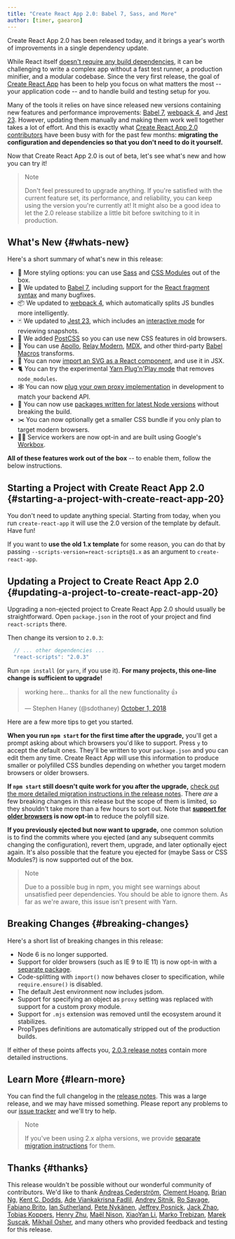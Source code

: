 ```yaml
---
title: "Create React App 2.0: Babel 7, Sass, and More"
author: [timer, gaearon]
---
```


Create React App 2.0 has been released today, and it brings a year's worth of improvements in a single dependency update.

While React itself [doesn't require any build dependencies](/docs/create-a-new-react-app.html), it can be challenging to write a complex app without a fast test runner, a production minifier, and a modular codebase. Since the very first release, the goal of [Create React App](https://github.com/facebook/create-react-app) has been to help you focus on what matters the most -- your application code -- and to handle build and testing setup for you.

Many of the tools it relies on have since released new versions containing new features and performance improvements: [Babel 7](https://babeljs.io/blog/2018/08/27/7.0.0), [webpack 4](https://medium.com/webpack/webpack-4-released-today-6cdb994702d4), and [Jest 23](https://jestjs.io/blog/2018/05/29/jest-23-blazing-fast-delightful-testing.html). However, updating them manually and making them work well together takes a lot of effort. And this is exactly what [Create React App 2.0 contributors](https://github.com/facebook/create-react-app/graphs/contributors) have been busy with for the past few months: **migrating the configuration and dependencies so that you don't need to do it yourself.**

Now that Create React App 2.0 is out of beta, let's see what's new and how you can try it!

>Note
>
>Don't feel pressured to upgrade anything. If you're satisfied with the current feature set, its performance, and reliability, you can keep using the version you're currently at! It might also be a good idea to let the 2.0 release stabilize a little bit before switching to it in production.

## What's New {#whats-new}

Here's a short summary of what's new in this release:

* 🎉 More styling options: you can use [Sass](https://github.com/facebook/create-react-app/blob/master/packages/react-scripts/template/README.md#adding-a-sass-stylesheet) and [CSS Modules](https://github.com/facebook/create-react-app/blob/master/packages/react-scripts/template/README.md#adding-a-css-modules-stylesheet) out of the box.
* 🐠 We updated to [Babel 7](https://babeljs.io/blog/2018/08/27/7.0.0), including support for the [React fragment syntax](/docs/fragments.html#short-syntax) and many bugfixes.
* 📦 We updated to [webpack 4](https://medium.com/webpack/webpack-4-released-today-6cdb994702d4), which automatically splits JS bundles more intelligently.
* 🃏 We updated to [Jest 23](https://jestjs.io/blog/2018/05/29/jest-23-blazing-fast-delightful-testing.html), which includes an [interactive mode](https://jestjs.io/blog/2018/05/29/jest-23-blazing-fast-delightful-testing#interactive-snapshot-mode) for reviewing snapshots.
* 💄 We added [PostCSS](https://preset-env.cssdb.org/features#stage-3) so you can use new CSS features in old browsers.
* 💎 You can use [Apollo](https://github.com/leoasis/graphql-tag.macro#usage), [Relay Modern](https://github.com/facebook/relay/pull/2171#issuecomment-411459604), [MDX](https://github.com/facebook/create-react-app/issues/5149#issuecomment-425396995), and other third-party [Babel Macros](https://babeljs.io/blog/2017/09/11/zero-config-with-babel-macros) transforms.
* 🌠 You can now [import an SVG as a React component](https://facebook.github.io/create-react-app/docs/adding-images-fonts-and-files#adding-svgs), and use it in JSX.
* 🐈 You can try the experimental [Yarn Plug'n'Play mode](https://github.com/yarnpkg/rfcs/pull/101) that removes `node_modules`.
* 🕸 You can now [plug your own proxy implementation](https://github.com/facebook/create-react-app/blob/master/packages/react-scripts/template/README.md#configuring-the-proxy-manually) in development to match your backend API.
* 🚀 You can now use [packages written for latest Node versions](https://github.com/sindresorhus/ama/issues/446#issuecomment-281014491) without breaking the build.
* ✂️ You can now optionally get a smaller CSS bundle if you only plan to target modern browsers.
* 👷‍♀️ Service workers are now opt-in and are built using Google's [Workbox](https://developers.google.com/web/tools/workbox/).

**All of these features work out of the box** -- to enable them, follow the below instructions.

## Starting a Project with Create React App 2.0 {#starting-a-project-with-create-react-app-20}

You don't need to update anything special. Starting from today, when you run `create-react-app` it will use the 2.0 version of the template by default. Have fun!

If you want to **use the old 1.x template** for some reason, you can do that by passing `--scripts-version=react-scripts@1.x` as an argument to `create-react-app`.

## Updating a Project to Create React App 2.0 {#updating-a-project-to-create-react-app-20}

Upgrading a non-ejected project to Create React App 2.0 should usually be straightforward. Open `package.json` in the root of your project and find `react-scripts` there.

Then change its version to `2.0.3`:

```js {2}
  // ... other dependencies ...
  "react-scripts": "2.0.3"
```

Run `npm install` (or `yarn`, if you use it). **For many projects, this one-line change is sufficient to upgrade!**

<blockquote class="twitter-tweet" data-conversation="none" data-dnt="true"><p lang="en" dir="ltr">working here... thanks for all the new functionality 👍</p>&mdash; Stephen Haney (@sdothaney) <a href="https://twitter.com/sdothaney/status/1046822703116607490?ref_src=twsrc%5Etfw">October 1, 2018</a></blockquote>

Here are a few more tips to get you started.

**When you run `npm start` for the first time after the upgrade,** you'll get a prompt asking about which browsers you'd like to support. Press `y` to accept the default ones. They'll be written to your `package.json` and you can edit them any time. Create React App will use this information to produce smaller or polyfilled CSS bundles depending on whether you target modern browsers or older browsers.

**If `npm start` still doesn't quite work for you after the upgrade,** [check out the more detailed migration instructions in the release notes](https://github.com/facebook/create-react-app/releases/tag/v2.0.3). There *are* a few breaking changes in this release but the scope of them is limited, so they shouldn't take more than a few hours to sort out. Note that **[support for older browsers](https://github.com/facebook/create-react-app/blob/master/packages/react-app-polyfill/README.md) is now opt-in** to reduce the polyfill size.

**If you previously ejected but now want to upgrade,** one common solution is to find the commits where you ejected (and any subsequent commits changing the configuration), revert them, upgrade, and later optionally eject again. It's also possible that the feature you ejected for (maybe Sass or CSS Modules?) is now supported out of the box.

>Note
>
>Due to a possible bug in npm, you might see warnings about unsatisfied peer dependencies. You should be able to ignore them. As far as we're aware, this issue isn't present with Yarn.

## Breaking Changes {#breaking-changes}

Here's a short list of breaking changes in this release:

* Node 6 is no longer supported.
* Support for older browsers (such as IE 9 to IE 11) is now opt-in with a [separate package](https://github.com/facebook/create-react-app/tree/master/packages/react-app-polyfill).
* Code-splitting with `import()` now behaves closer to specification, while `require.ensure()` is disabled.
* The default Jest environment now includes jsdom.
* Support for specifying an object as `proxy` setting was replaced with support for a custom proxy module.
* Support for `.mjs` extension was removed until the ecosystem around it stabilizes.
* PropTypes definitions are automatically stripped out of the production builds.

If either of these points affects you, [2.0.3 release notes](https://github.com/facebook/create-react-app/releases/tag/v2.0.3) contain more detailed instructions.

## Learn More {#learn-more}

You can find the full changelog in the [release notes](https://github.com/facebook/create-react-app/releases/tag/v2.0.3). This was a large release, and we may have missed something. Please report any problems to our [issue tracker](https://github.com/facebook/create-react-app/issues/new) and we'll try to help.

>Note
>
>If you've been using 2.x alpha versions, we provide [separate migration instructions](https://gist.github.com/gaearon/8650d1c70e436e5eff01f396dffc4114) for them.

## Thanks {#thanks}

This release wouldn't be possible without our wonderful community of contributors. We'd like to thank [Andreas Cederström](https://github.com/andriijas), [Clement Hoang](https://github.com/clemmy), [Brian Ng](https://github.com/existentialism), [Kent C. Dodds](https://github.com/kentcdodds), [Ade Viankakrisna Fadlil](https://github.com/viankakrisna), [Andrey Sitnik](https://github.com/ai), [Ro Savage](https://github.com/ro-savage), [Fabiano Brito](https://github.com/Fabianopb), [Ian Sutherland](https://github.com/iansu), [Pete Nykänen](https://github.com/petetnt), [Jeffrey Posnick](https://github.com/jeffposnick), [Jack Zhao](https://github.com/bugzpodder), [Tobias Koppers](https://github.com/sokra), [Henry Zhu](https://github.com/hzoo), [Maël Nison](https://github.com/arcanis), [XiaoYan Li](https://github.com/lixiaoyan), [Marko Trebizan](https://github.com/themre), [Marek Suscak](https://github.com/mareksuscak), [Mikhail Osher](https://github.com/miraage), and many others who provided feedback and testing for this release.
